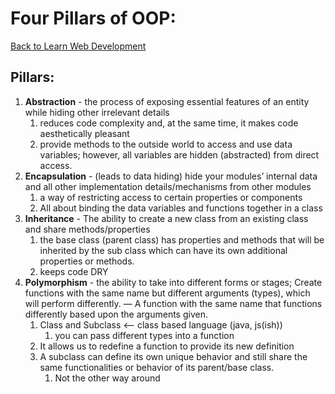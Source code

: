 # Four Pillars of OOP:

[Back to Learn Web Development](../README.md)

## Pillars:

1. __Abstraction__ - the process of exposing essential features of an entity while hiding other irrelevant details
    1. reduces code complexity and, at the same time, it makes code aesthetically pleasant
    2. provide methods to the outside world to access and use data variables; however, all variables are hidden (abstracted) from direct access.
2. __Encapsulation__ - (leads to data hiding) hide your modules’ internal data and all other implementation details/mechanisms from other modules
    1. a way of restricting access to certain properties or components
    2. All about binding the data variables and functions together in a class
3. __Inheritance__ - The ability to create a new class from an existing class and share methods/properties
    1. the base class (parent class) has properties and methods that will be inherited by the sub class which can have its own additional properties or methods.
    2. keeps code DRY
4. __Polymorphism__ - the ability to take into different forms or stages; Create functions with the same name but different arguments (types), which will perform differently. — A function with the same name that functions differently based upon the arguments given.
    1. Class and Subclass <— class based language (java, js(ish))
        1. you can pass different types into a function
    2. It allows us to redefine a function to provide its new definition
    3. A subclass can define its own unique behavior and still share the same functionalities or behavior of its parent/base class.
        1. Not the other way around
